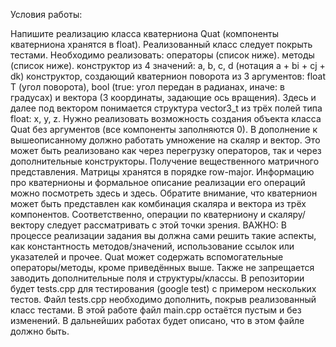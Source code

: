 Условия работы:

Напишите реализацию класса кватерниона Quat (компоненты кватерниона хранятся в float). Реализованный класс следует покрыть тестами.
Необходимо реализовать:
операторы (список ниже).
методы (список ниже).
конструктор из 4 значений: a, b, c, d (нотация a + bi + cj + dk)
конструктор, создающий кватернион поворота из 3 аргументов: float T (угол поворота), bool (true: угол передан в радианах, иначе: в градусах) и вектора (3 координаты, задающие ось вращения).
Здесь и далее под вектором понимается структура vector3_t из трёх полей типа float: x, y, z.
Нужно реализовать возможность создания объекта класса Quat без аргументов (все компоненты заполняются 0).
В дополнение к вышеописанному должно работать умножение на скаляр и вектор. Это может быть реализовано как через перегрузку операторов, так и через дополнительные конструкторы.
Получение вещественного матричного представления.
Матрицы хранятся в порядке row-major.
Информацию про кватернионы и формальное описание реализации его операций можно посмотреть здесь и здесь. Обратите внимание, что кватернион может быть представлен как комбинация скаляра и вектора из трёх компонентов. Соответственно, операции по кватерниону и скаляру/вектору следует рассматривать с этой точки зрения.
ВАЖНО:
В процессе реализации задания вы должна сами решить такие аспекты, как константность методов/значений, использование ссылок или указателей и прочее.
Quat может содержать вспомогательные операторы/методы, кроме приведённых выше. Также не запрещается заводить дополнительные поля и структуры/классы.
В репозитории будет tests.cpp для тестирования (google test) с примером нескольких тестов. Файл tests.cpp необходимо дополнить, покрыв реализованный класс тестами.
В этой работе файл main.cpp остаётся пустым и без изменений. В дальнейших работах будет описано, что в этом файле должно быть.
